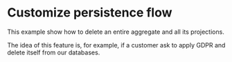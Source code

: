 # Customize persistence flow

This example show how to delete an entire aggregate and all its projections.

The idea of this feature is, for example, if a customer ask to apply GDPR and delete itself from our databases. 
